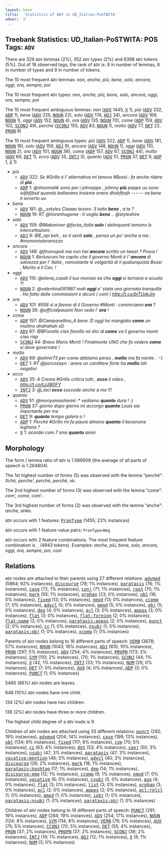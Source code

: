```yaml
---
layout: base
title:  'Statistics of ADV in UD_Italian-PoSTWITA'
udver: '2'
---
```


## Treebank Statistics: UD_Italian-PoSTWITA: POS Tags: `ADV`

There are 329 `ADV` lemmas (2%), 352 `ADV` types (2%) and 6398 `ADV` tokens (5%).
Out of 16 observed tags, the rank of `ADV` is: 8 in number of lemmas, 8 in number of types and 9 in number of tokens.

The 10 most frequent `ADV` lemmas: <em>non, anche, più, bene, solo, ancora, oggi, ora, sempre, poi</em>

The 10 most frequent `ADV` types:  <em>non, anche, più, bene, solo, ancora, oggi, ora, sempre, poi</em>

The 10 most frequent ambiguous lemmas: <em>non</em> (<tt><a href="it_postwita-pos-ADV.html">ADV</a></tt> 1445, <tt><a href="it_postwita-pos-X.html">X</a></tt> 1), <em>più</em> (<tt><a href="it_postwita-pos-ADV.html">ADV</a></tt> 332, <tt><a href="it_postwita-pos-ADP.html">ADP</a></tt> 1), <em>bene</em> (<tt><a href="it_postwita-pos-ADV.html">ADV</a></tt> 225, <tt><a href="it_postwita-pos-NOUN.html">NOUN</a></tt> 22), <em>solo</em> (<tt><a href="it_postwita-pos-ADV.html">ADV</a></tt> 174, <tt><a href="it_postwita-pos-ADJ.html">ADJ</a></tt> 34), <em>ancora</em> (<tt><a href="it_postwita-pos-ADV.html">ADV</a></tt> 169, <tt><a href="it_postwita-pos-NOUN.html">NOUN</a></tt> 1), <em>oggi</em> (<tt><a href="it_postwita-pos-ADV.html">ADV</a></tt> 152, <tt><a href="it_postwita-pos-NOUN.html">NOUN</a></tt> 4), <em>ora</em> (<tt><a href="it_postwita-pos-ADV.html">ADV</a></tt> 135, <tt><a href="it_postwita-pos-NOUN.html">NOUN</a></tt> 70), <em>come</em> (<tt><a href="it_postwita-pos-ADP.html">ADP</a></tt> 159, <tt><a href="it_postwita-pos-ADV.html">ADV</a></tt> 102, <tt><a href="it_postwita-pos-SCONJ.html">SCONJ</a></tt> 49), <em>perché</em> (<tt><a href="it_postwita-pos-SCONJ.html">SCONJ</a></tt> 155, <tt><a href="it_postwita-pos-ADV.html">ADV</a></tt> 83, <tt><a href="it_postwita-pos-NOUN.html">NOUN</a></tt> 1), <em>molto</em> (<tt><a href="it_postwita-pos-ADV.html">ADV</a></tt> 77, <tt><a href="it_postwita-pos-DET.html">DET</a></tt> 22, <tt><a href="it_postwita-pos-PRON.html">PRON</a></tt> 8)

The 10 most frequent ambiguous types:  <em>più</em> (<tt><a href="it_postwita-pos-ADV.html">ADV</a></tt> 322, <tt><a href="it_postwita-pos-ADP.html">ADP</a></tt> 1), <em>bene</em> (<tt><a href="it_postwita-pos-ADV.html">ADV</a></tt> 181, <tt><a href="it_postwita-pos-NOUN.html">NOUN</a></tt> 19), <em>solo</em> (<tt><a href="it_postwita-pos-ADV.html">ADV</a></tt> 159, <tt><a href="it_postwita-pos-ADJ.html">ADJ</a></tt> 9), <em>ancora</em> (<tt><a href="it_postwita-pos-ADV.html">ADV</a></tt> 148, <tt><a href="it_postwita-pos-NOUN.html">NOUN</a></tt> 1), <em>oggi</em> (<tt><a href="it_postwita-pos-ADV.html">ADV</a></tt> 110, <tt><a href="it_postwita-pos-NOUN.html">NOUN</a></tt> 2), <em>ora</em> (<tt><a href="it_postwita-pos-ADV.html">ADV</a></tt> 101, <tt><a href="it_postwita-pos-NOUN.html">NOUN</a></tt> 36), <em>come</em> (<tt><a href="it_postwita-pos-ADP.html">ADP</a></tt> 157, <tt><a href="it_postwita-pos-ADV.html">ADV</a></tt> 67, <tt><a href="it_postwita-pos-SCONJ.html">SCONJ</a></tt> 44), <em>molto</em> (<tt><a href="it_postwita-pos-ADV.html">ADV</a></tt> 69, <tt><a href="it_postwita-pos-DET.html">DET</a></tt> 1), <em>ecco</em> (<tt><a href="it_postwita-pos-ADV.html">ADV</a></tt> 35, <tt><a href="it_postwita-pos-INTJ.html">INTJ</a></tt> 3), <em>quanto</em> (<tt><a href="it_postwita-pos-ADV.html">ADV</a></tt> 51, <tt><a href="it_postwita-pos-PRON.html">PRON</a></tt> 37, <tt><a href="it_postwita-pos-DET.html">DET</a></tt> 9, <tt><a href="it_postwita-pos-ADP.html">ADP</a></tt> 1, <tt><a href="it_postwita-pos-X.html">X</a></tt> 1)


* <em>più</em>
  * <tt><a href="it_postwita-pos-ADV.html">ADV</a></tt> 322: <em>Se #Grillo è l' alternativa mi tenevo #Bossi : fa anche ridere di <b>più</b> .</em>
  * <tt><a href="it_postwita-pos-ADP.html">ADP</a></tt> 1: <em>@ohsomalik sono per i johneppe , johnny <b>più</b> peppe uu sono sdjbfjbsd quando ballavano insieme erano dhsbfbsjh *------* va bene ti avverto uu</em>
* <em>bene</em>
  * <tt><a href="it_postwita-pos-ADV.html">ADV</a></tt> 181: <em>@__xstyles Ciaaao tesoro :3 tutto <b>bene</b> , a te ?</em>
  * <tt><a href="it_postwita-pos-NOUN.html">NOUN</a></tt> 19: <em>RT @horanhugsme : ti voglio <b>bene</b> .. @styleshire</em>
* <em>solo</em>
  * <tt><a href="it_postwita-pos-ADV.html">ADV</a></tt> 159: <em>@Maboniver @forza_italia <b>solo</b> i delinquenti temono le intercettazioni .</em>
  * <tt><a href="it_postwita-pos-ADJ.html">ADJ</a></tt> 9: <em>@E_opi beh , se ti senti <b>solo</b> , pensa un po' anche a me . #momentotenerezza</em>
* <em>ancora</em>
  * <tt><a href="it_postwita-pos-ADV.html">ADV</a></tt> 148: <em>@fmonopoli ma non hai <b>ancora</b> scritto un tweet ? Prova !</em>
  * <tt><a href="it_postwita-pos-NOUN.html">NOUN</a></tt> 1: <em>Berlusconi ha capito che il governo Monti è l' <b>ancora</b> di salvezza per l' Italia , nonostante le volgarità di il qualunquista Bossi . Merito a il Cav. !</em>
* <em>oggi</em>
  * <tt><a href="it_postwita-pos-ADV.html">ADV</a></tt> 110: <em>@elena_casali il tuo moroso sa che <b>oggi</b> si tornava a scuola ?!</em>
  * <tt><a href="it_postwita-pos-NOUN.html">NOUN</a></tt> 2: <em>@valentina091987 mah <b>oggi</b> e' stata una giornata tranquilla . Ho fatto delle commissioni e alcuni ( cont ) http://t.co/biTUxkJm</em>
* <em>ora</em>
  * <tt><a href="it_postwita-pos-ADV.html">ADV</a></tt> 101: <em>#556 si a favore di il Governo #Monti : cominciamo <b>ora</b> ?</em>
  * <tt><a href="it_postwita-pos-NOUN.html">NOUN</a></tt> 36: <em>@officialpausini Non vedo l' <b>ora</b> !</em>
* <em>come</em>
  * <tt><a href="it_postwita-pos-ADP.html">ADP</a></tt> 157: <em>@Campanellino_A bene :D oggi ho mangiato <b>come</b> un mailino ahahahah xD</em>
  * <tt><a href="it_postwita-pos-ADV.html">ADV</a></tt> 67: <em>@BFiorello ciao fiorello mi dici di <b>come</b> va il governo monti ciao risp</em>
  * <tt><a href="it_postwita-pos-SCONJ.html">SCONJ</a></tt> 44: <em>Bravo Mario Monti ! Finalmente UNO che fa vedere <b>come</b> si deve governare !</em>
* <em>molto</em>
  * <tt><a href="it_postwita-pos-ADV.html">ADV</a></tt> 69: <em>@elimir73 per come abbiamo perso , <b>molto</b> ma fa niente . :-)</em>
  * <tt><a href="it_postwita-pos-DET.html">DET</a></tt> 1: <em>RT @porcozayn : avere un carattere forte ha <b>molto</b> lati negativi</em>
* <em>ecco</em>
  * <tt><a href="it_postwita-pos-ADV.html">ADV</a></tt> 35: <em>A Crema #Grillo critica tutti , <b>ecco</b> il video , http://t.co/tJJIB0FY</em>
  * <tt><a href="it_postwita-pos-INTJ.html">INTJ</a></tt> 3: <em>@_iaci <b>ecco</b> succede anche a me !!!</em>
* <em>quanto</em>
  * <tt><a href="it_postwita-pos-ADV.html">ADV</a></tt> 51: <em>@moriyamashiemii :* vediamo <b>quanto</b> dura ! :)</em>
  * <tt><a href="it_postwita-pos-PRON.html">PRON</a></tt> 37: <em>giorno dopo giorno mi accorgo <b>quanto</b> Louis sia importante per me</em>
  * <tt><a href="it_postwita-pos-DET.html">DET</a></tt> 9: <em><b>quanto</b> tempo galera *o* !</em>
  * <tt><a href="it_postwita-pos-ADP.html">ADP</a></tt> 1: <em>Perché #Grillo mi fa paura almeno <b>quanto</b> il becerume leghista ?</em>
  * <tt><a href="it_postwita-pos-X.html">X</a></tt> 1: <em>acordei com 7 sms <b>quanto</b> amor</em>

## Morphology

The form / lemma ratio of `ADV` is 1.069909 (the average of all parts of speech is 1.264804).

The 1st highest number of forms (5) was observed with the lemma “perché”: <em>Xchè, perche', perchè, perché, xk</em>.

The 2nd highest number of forms (3) was observed with the lemma “come”: <em>com', come, com’</em>.

The 3rd highest number of forms (2) was observed with the lemma “anche”: <em>anche, anke</em>.

`ADV` occurs with 1 features: <tt><a href="it_postwita-feat-PronType.html">PronType</a></tt> (1455; 23% instances)

`ADV` occurs with 1 feature-value pairs: `PronType=Neg`

`ADV` occurs with 2 feature combinations.
The most frequent feature combination is `_` (4943 tokens).
Examples: <em>anche, più, bene, solo, ancora, oggi, ora, sempre, poi, così</em>


## Relations

`ADV` nodes are attached to their parents using 27 different relations: <tt><a href="it_postwita-dep-advmod.html">advmod</a></tt> (5864; 92% instances), <tt><a href="it_postwita-dep-discourse.html">discourse</a></tt> (78; 1% instances), <tt><a href="it_postwita-dep-parataxis.html">parataxis</a></tt> (76; 1% instances), <tt><a href="it_postwita-dep-case.html">case</a></tt> (72; 1% instances), <tt><a href="it_postwita-dep-conj.html">conj</a></tt> (71; 1% instances), <tt><a href="it_postwita-dep-root.html">root</a></tt> (70; 1% instances), <tt><a href="it_postwita-dep-mark.html">mark</a></tt> (55; 1% instances), <tt><a href="it_postwita-dep-orphan.html">orphan</a></tt> (23; 0% instances), <tt><a href="it_postwita-dep-obl.html">obl</a></tt> (16; 0% instances), <tt><a href="it_postwita-dep-fixed.html">fixed</a></tt> (13; 0% instances), <tt><a href="it_postwita-dep-nmod.html">nmod</a></tt> (13; 0% instances), <tt><a href="it_postwita-dep-ccomp.html">ccomp</a></tt> (7; 0% instances), <tt><a href="it_postwita-dep-advcl.html">advcl</a></tt> (5; 0% instances), <tt><a href="it_postwita-dep-amod.html">amod</a></tt> (5; 0% instances), <tt><a href="it_postwita-dep-obj.html">obj</a></tt> (5; 0% instances), <tt><a href="it_postwita-dep-dep.html">dep</a></tt> (4; 0% instances), <tt><a href="it_postwita-dep-acl.html">acl</a></tt> (3; 0% instances), <tt><a href="it_postwita-dep-appos.html">appos</a></tt> (3; 0% instances), <tt><a href="it_postwita-dep-flat.html">flat</a></tt> (3; 0% instances), <tt><a href="it_postwita-dep-flat-foreign.html">flat:foreign</a></tt> (2; 0% instances), <tt><a href="it_postwita-dep-flat-name.html">flat:name</a></tt> (2; 0% instances), <tt><a href="it_postwita-dep-parataxis-appos.html">parataxis:appos</a></tt> (2; 0% instances), <tt><a href="it_postwita-dep-punct.html">punct</a></tt> (2; 0% instances), <tt><a href="it_postwita-dep-cc.html">cc</a></tt> (1; 0% instances), <tt><a href="it_postwita-dep-nsubj.html">nsubj</a></tt> (1; 0% instances), <tt><a href="it_postwita-dep-parataxis-obj.html">parataxis:obj</a></tt> (1; 0% instances), <tt><a href="it_postwita-dep-xcomp.html">xcomp</a></tt> (1; 0% instances)

Parents of `ADV` nodes belong to 16 different parts of speech: <tt><a href="it_postwita-pos-VERB.html">VERB</a></tt> (3678; 57% instances), <tt><a href="it_postwita-pos-NOUN.html">NOUN</a></tt> (1043; 16% instances), <tt><a href="it_postwita-pos-ADJ.html">ADJ</a></tt> (610; 10% instances), <tt><a href="it_postwita-pos-PRON.html">PRON</a></tt> (297; 5% instances), <tt><a href="it_postwita-pos-ADV.html">ADV</a></tt> (254; 4% instances), <tt><a href="it_postwita-pos-PROPN.html">PROPN</a></tt> (173; 3% instances), <tt><a href="it_postwita-pos-SYM.html">SYM</a></tt> (110; 2% instances),  (70; 1% instances), <tt><a href="it_postwita-pos-SCONJ.html">SCONJ</a></tt> (44; 1% instances), <tt><a href="it_postwita-pos-X.html">X</a></tt> (42; 1% instances), <tt><a href="it_postwita-pos-INTJ.html">INTJ</a></tt> (33; 1% instances), <tt><a href="it_postwita-pos-NUM.html">NUM</a></tt> (29; 0% instances), <tt><a href="it_postwita-pos-DET.html">DET</a></tt> (7; 0% instances), <tt><a href="it_postwita-pos-AUX.html">AUX</a></tt> (4; 0% instances), <tt><a href="it_postwita-pos-ADP.html">ADP</a></tt> (3; 0% instances), <tt><a href="it_postwita-pos-PUNCT.html">PUNCT</a></tt> (1; 0% instances)

5480 (86%) `ADV` nodes are leaves.

648 (10%) `ADV` nodes have one child.

134 (2%) `ADV` nodes have two children.

136 (2%) `ADV` nodes have three or more children.

The highest child degree of a `ADV` node is 9.

Children of `ADV` nodes are attached using 33 different relations: <tt><a href="it_postwita-dep-punct.html">punct</a></tt> (292; 19% instances), <tt><a href="it_postwita-dep-advmod.html">advmod</a></tt> (204; 14% instances), <tt><a href="it_postwita-dep-case.html">case</a></tt> (199; 13% instances), <tt><a href="it_postwita-dep-obl.html">obl</a></tt> (134; 9% instances), <tt><a href="it_postwita-dep-fixed.html">fixed</a></tt> (117; 8% instances), <tt><a href="it_postwita-dep-cop.html">cop</a></tt> (70; 5% instances), <tt><a href="it_postwita-dep-cc.html">cc</a></tt> (63; 4% instances), <tt><a href="it_postwita-dep-det.html">det</a></tt> (53; 4% instances), <tt><a href="it_postwita-dep-conj.html">conj</a></tt> (50; 3% instances), <tt><a href="it_postwita-dep-nsubj.html">nsubj</a></tt> (47; 3% instances), <tt><a href="it_postwita-dep-parataxis.html">parataxis</a></tt> (47; 3% instances), <tt><a href="it_postwita-dep-vocative-mention.html">vocative:mention</a></tt> (46; 3% instances), <tt><a href="it_postwita-dep-advcl.html">advcl</a></tt> (40; 3% instances), <tt><a href="it_postwita-dep-discourse.html">discourse</a></tt> (26; 2% instances), <tt><a href="it_postwita-dep-mark.html">mark</a></tt> (18; 1% instances), <tt><a href="it_postwita-dep-parataxis-hashtag.html">parataxis:hashtag</a></tt> (17; 1% instances), <tt><a href="it_postwita-dep-dep.html">dep</a></tt> (14; 1% instances), <tt><a href="it_postwita-dep-discourse-emo.html">discourse:emo</a></tt> (12; 1% instances), <tt><a href="it_postwita-dep-ccomp.html">ccomp</a></tt> (9; 1% instances), <tt><a href="it_postwita-dep-nmod.html">nmod</a></tt> (7; 0% instances), <tt><a href="it_postwita-dep-vocative.html">vocative</a></tt> (6; 0% instances), <tt><a href="it_postwita-dep-csubj.html">csubj</a></tt> (5; 0% instances), <tt><a href="it_postwita-dep-aux.html">aux</a></tt> (4; 0% instances), <tt><a href="it_postwita-dep-flat.html">flat</a></tt> (3; 0% instances), <tt><a href="it_postwita-dep-list.html">list</a></tt> (3; 0% instances), <tt><a href="it_postwita-dep-orphan.html">orphan</a></tt> (3; 0% instances), <tt><a href="it_postwita-dep-acl.html">acl</a></tt> (2; 0% instances), <tt><a href="it_postwita-dep-appos.html">appos</a></tt> (2; 0% instances), <tt><a href="it_postwita-dep-acl-relcl.html">acl:relcl</a></tt> (1; 0% instances), <tt><a href="it_postwita-dep-amod.html">amod</a></tt> (1; 0% instances), <tt><a href="it_postwita-dep-iobj.html">iobj</a></tt> (1; 0% instances), <tt><a href="it_postwita-dep-parataxis-nsubj.html">parataxis:nsubj</a></tt> (1; 0% instances), <tt><a href="it_postwita-dep-parataxis-obj.html">parataxis:obj</a></tt> (1; 0% instances)

Children of `ADV` nodes belong to 16 different parts of speech: <tt><a href="it_postwita-pos-PUNCT.html">PUNCT</a></tt> (291; 19% instances), <tt><a href="it_postwita-pos-ADP.html">ADP</a></tt> (284; 19% instances), <tt><a href="it_postwita-pos-ADV.html">ADV</a></tt> (254; 17% instances), <tt><a href="it_postwita-pos-NOUN.html">NOUN</a></tt> (124; 8% instances), <tt><a href="it_postwita-pos-SYM.html">SYM</a></tt> (114; 8% instances), <tt><a href="it_postwita-pos-VERB.html">VERB</a></tt> (79; 5% instances), <tt><a href="it_postwita-pos-AUX.html">AUX</a></tt> (75; 5% instances), <tt><a href="it_postwita-pos-CCONJ.html">CCONJ</a></tt> (70; 5% instances), <tt><a href="it_postwita-pos-DET.html">DET</a></tt> (55; 4% instances), <tt><a href="it_postwita-pos-PRON.html">PRON</a></tt> (37; 2% instances), <tt><a href="it_postwita-pos-PROPN.html">PROPN</a></tt> (37; 2% instances), <tt><a href="it_postwita-pos-SCONJ.html">SCONJ</a></tt> (36; 2% instances), <tt><a href="it_postwita-pos-INTJ.html">INTJ</a></tt> (19; 1% instances), <tt><a href="it_postwita-pos-ADJ.html">ADJ</a></tt> (12; 1% instances), <tt><a href="it_postwita-pos-X.html">X</a></tt> (8; 1% instances), <tt><a href="it_postwita-pos-NUM.html">NUM</a></tt> (3; 0% instances)

